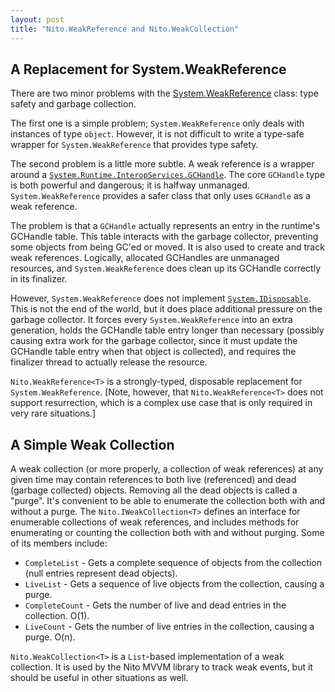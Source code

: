 ```yaml
---
layout: post
title: "Nito.WeakReference and Nito.WeakCollection"
---
```

## A Replacement for System.WeakReference

There are two minor problems with the [System.WeakReference](http://msdn.microsoft.com/en-us/library/system.weakreference.aspx?WT.mc_id=DT-MVP-5000058) class: type safety and garbage collection.

The first one is a simple problem; `System.WeakReference` only deals with instances of type `object`. However, it is not difficult to write a type-safe wrapper for `System.WeakReference` that provides type safety.

The second problem is a little more subtle. A weak reference is a wrapper around a [`System.Runtime.InteropServices.GCHandle`](http://msdn.microsoft.com/en-us/library/system.runtime.interopservices.gchandle.aspx?WT.mc_id=DT-MVP-5000058). The core `GCHandle` type is both powerful and dangerous; it is halfway unmanaged. `System.WeakReference` provides a safer class that only uses `GCHandle` as a weak reference.

The problem is that a `GCHandle` actually represents an entry in the runtime's GCHandle table. This table interacts with the garbage collector, preventing some objects from being GC'ed or moved. It is also used to create and track weak references. Logically, allocated GCHandles are unmanaged resources, and `System.WeakReference` does clean up its GCHandle correctly in its finalizer.

However, `System.WeakReference` does not implement [`System.IDisposable`](http://msdn.microsoft.com/en-us/library/system.idisposable.aspx?WT.mc_id=DT-MVP-5000058). This is not the end of the world, but it does place additional pressure on the garbage collector. It forces every `System.WeakReference` into an extra generation, holds the GCHandle table entry longer than necessary (possibly causing extra work for the garbage collector, since it must update the GCHandle table entry when that object is collected), and requires the finalizer thread to actually release the resource.

`Nito.WeakReference<T>` is a strongly-typed, disposable replacement for `System.WeakReference`. [Note, however, that `Nito.WeakReference<T>` does not support resurrection, which is a complex use case that is only required in very rare situations.]

## A Simple Weak Collection

A weak collection (or more properly, a collection of weak references) at any given time may contain references to both live (referenced) and dead (garbage collected) objects. Removing all the dead objects is called a "purge". It's convenient to be able to enumerate the collection both with and without a purge. The `Nito.IWeakCollection<T>` defines an interface for enumerable collections of weak references, and includes methods for enumerating or counting the collection both with and without purging. Some of its members include:

- `CompleteList` - Gets a complete sequence of objects from the collection (null entries represent dead objects).
- `LiveList` - Gets a sequence of live objects from the collection, causing a purge.
- `CompleteCount` - Gets the number of live and dead entries in the collection. O(1).
- `LiveCount` - Gets the number of live entries in the collection, causing a purge. O(n).

`Nito.WeakCollection<T>` is a `List`-based implementation of a weak collection. It is used by the Nito MVVM library to track weak events, but it should be useful in other situations as well.

